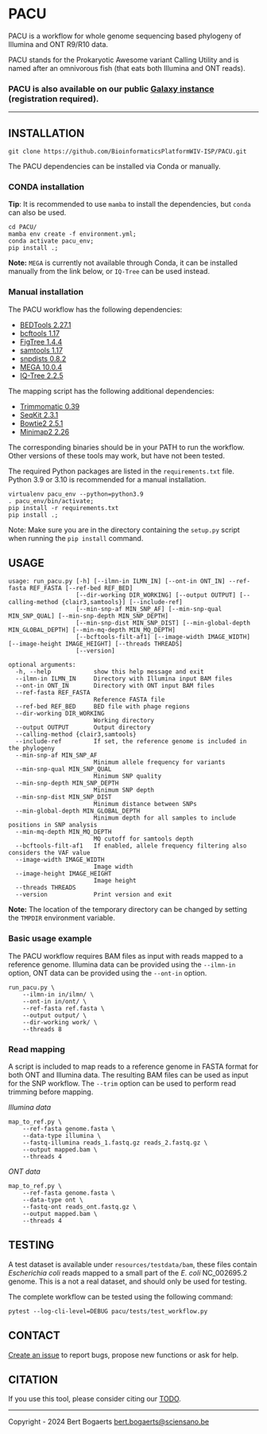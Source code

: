 # PACU
PACU is a workflow for whole genome sequencing based phylogeny of Illumina and ONT R9/R10 data.

PACU stands for the Prokaryotic Awesome variant Calling Utility and is named after an omnivorous fish (that eats both 
Illumina and ONT reads).

### PACU is also available on our public [Galaxy instance](https://galaxy.sciensano.be/) (registration required).

----

## INSTALLATION

```
git clone https://github.com/BioinformaticsPlatformWIV-ISP/PACU.git
```

The PACU dependencies can be installed via Conda or manually.

### CONDA installation

**Tip**: It is recommended to use `mamba` to install the dependencies, but `conda` can also be used.

```
cd PACU/
mamba env create -f environment.yml;
conda activate pacu_env;
pip install .;
```

**Note:** `MEGA` is currently not available through Conda, it can be installed manually from the link below, or 
`IQ-Tree` can be used instead.

### Manual installation

The PACU workflow has the following dependencies:
- [BEDTools 2.27.1](https://github.com/arq5x/bedtools2/releases/tag/v2.27.1)
- [bcftools 1.17](https://github.com/samtools/bcftools/releases/tag/1.17)
- [FigTree 1.4.4](http://tree.bio.ed.ac.uk/software/figtree/)
- [samtools 1.17](https://github.com/samtools/samtools/releases/tag/1.17)
- [snpdists 0.8.2](https://github.com/tseemann/snp-dists)
- [MEGA 10.0.4](https://www.megasoftware.net/)
- [IQ-Tree 2.2.5](https://github.com/iqtree/iqtree2)

The mapping script has the following additional dependencies:
- [Trimmomatic 0.39](https://github.com/usadellab/Trimmomatic)
- [SeqKit 2.3.1](https://github.com/shenwei356/seqkit)
- [Bowtie2 2.5.1](https://github.com/BenLangmead/bowtie2)
- [Minimap2 2.26](https://github.com/lh3/minimap2)

The corresponding binaries should be in your PATH to run the workflow. 
Other versions of these tools may work, but have not been tested.

The required Python packages are listed in the `requirements.txt` file. 
Python 3.9 or 3.10 is recommended for a manual installation.

```
virtualenv pacu_env --python=python3.9
. pacu_env/bin/activate;
pip install -r requirements.txt 
pip install .;
```

Note: Make sure you are in the directory containing the `setup.py` script when running the `pip install` command.

## USAGE

```
usage: run_pacu.py [-h] [--ilmn-in ILMN_IN] [--ont-in ONT_IN] --ref-fasta REF_FASTA [--ref-bed REF_BED]
                   [--dir-working DIR_WORKING] [--output OUTPUT] [--calling-method {clair3,samtools}] [--include-ref]
                   [--min-snp-af MIN_SNP_AF] [--min-snp-qual MIN_SNP_QUAL] [--min-snp-depth MIN_SNP_DEPTH]
                   [--min-snp-dist MIN_SNP_DIST] [--min-global-depth MIN_GLOBAL_DEPTH] [--min-mq-depth MIN_MQ_DEPTH]
                   [--bcftools-filt-af1] [--image-width IMAGE_WIDTH] [--image-height IMAGE_HEIGHT] [--threads THREADS]
                   [--version]

optional arguments:
  -h, --help            show this help message and exit
  --ilmn-in ILMN_IN     Directory with Illumina input BAM files
  --ont-in ONT_IN       Directory with ONT input BAM files
  --ref-fasta REF_FASTA
                        Reference FASTA file
  --ref-bed REF_BED     BED file with phage regions
  --dir-working DIR_WORKING
                        Working directory
  --output OUTPUT       Output directory
  --calling-method {clair3,samtools}
  --include-ref         If set, the reference genome is included in the phylogeny
  --min-snp-af MIN_SNP_AF
                        Minimum allele frequency for variants
  --min-snp-qual MIN_SNP_QUAL
                        Minimum SNP quality
  --min-snp-depth MIN_SNP_DEPTH
                        Minimum SNP depth
  --min-snp-dist MIN_SNP_DIST
                        Minimum distance between SNPs
  --min-global-depth MIN_GLOBAL_DEPTH
                        Minimum depth for all samples to include positions in SNP analysis
  --min-mq-depth MIN_MQ_DEPTH
                        MQ cutoff for samtools depth
  --bcftools-filt-af1   If enabled, allele frequency filtering also considers the VAF value
  --image-width IMAGE_WIDTH
                        Image width
  --image-height IMAGE_HEIGHT
                        Image height
  --threads THREADS
  --version             Print version and exit
```

**Note:** The location of the temporary directory can be changed by setting the `TMPDIR` environment variable.

### Basic usage example

The PACU workflow requires BAM files as input with reads mapped to a reference genome. 
Illumina data can be provided using the `--ilmn-in` option, ONT data can be provided using the `--ont-in` option.

```
run_pacu.py \
    --ilmn-in in/ilmn/ \
    --ont-in in/ont/ \
    --ref-fasta ref.fasta \
    --output output/ \
    --dir-working work/ \
    --threads 8
```

### Read mapping

A script is included to map reads to a reference genome in FASTA format for both ONT and Illumina data.
The resulting BAM files can be used as input for the SNP workflow. The `--trim` option can be used to perform read
trimming before mapping.

*Illumina data*
```
map_to_ref.py \
    --ref-fasta genome.fasta \
    --data-type illumina \
    --fastq-illumina reads_1.fastq.gz reads_2.fastq.gz \
    --output mapped.bam \
    --threads 4
```
*ONT data*
```
map_to_ref.py \
    --ref-fasta genome.fasta \
    --data-type ont \
    --fastq-ont reads_ont.fastq.gz \
    --output mapped.bam \
    --threads 4
```

## TESTING

A test dataset is available under `resources/testdata/bam`, these files contain *Escherichia coli* reads mapped to a 
small part of the *E. coli* NC_002695.2 genome. This is a not a real dataset, and should only be used for testing.

The complete workflow can be tested using the following command:
```
pytest --log-cli-level=DEBUG pacu/tests/test_workflow.py
```

## CONTACT
[Create an issue](https://github.com/BioinformaticsPlatformWIV-ISP/PACU/issues) to report bugs, propose new functions or ask for help.

## CITATION
If you use this tool, please consider citing our [TODO](https://example.com).

-----

Copyright - 2024 Bert Bogaerts <bert.bogaerts@sciensano.be>
